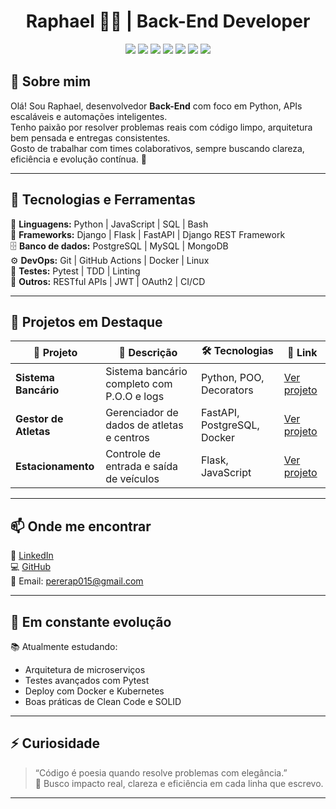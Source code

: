<h1 align="center">Raphael 👨‍💻 | Back-End Developer</h1>

<p align="center">
  <img src="https://img.shields.io/badge/Python-3776AB?style=for-the-badge&logo=python&logoColor=white"/>
  <img src="https://img.shields.io/badge/Django-092E20?style=for-the-badge&logo=django&logoColor=white"/>
  <img src="https://img.shields.io/badge/FastAPI-009688?style=for-the-badge&logo=fastapi&logoColor=white"/>
  <img src="https://img.shields.io/badge/JavaScript-F7DF1E?style=for-the-badge&logo=javascript&logoColor=black"/>
  <img src="https://img.shields.io/badge/Django%20REST%20Framework-FF1709?style=for-the-badge&logo=django&logoColor=white"/>
  <img src="https://img.shields.io/badge/PostgreSQL-316192?style=for-the-badge&logo=postgresql&logoColor=white"/>
  <img src="https://img.shields.io/badge/Docker-2496ED?style=for-the-badge&logo=docker&logoColor=white"/>
</p>

## 👋 Sobre mim

Olá! Sou Raphael, desenvolvedor **Back-End** com foco em Python, APIs escaláveis e automações inteligentes.  
Tenho paixão por resolver problemas reais com código limpo, arquitetura bem pensada e entregas consistentes.  
Gosto de trabalhar com times colaborativos, sempre buscando clareza, eficiência e evolução contínua. 🚀

---

## 🧠 Tecnologias e Ferramentas

🧩 **Linguagens:** Python | JavaScript | SQL | Bash  
🧱 **Frameworks:** Django | Flask | FastAPI | Django REST Framework  
🗄️ **Banco de dados:** PostgreSQL | MySQL | MongoDB  
⚙️ **DevOps:** Git | GitHub Actions | Docker | Linux  
🧪 **Testes:** Pytest | TDD | Linting  
🔗 **Outros:** RESTful APIs | JWT | OAuth2 | CI/CD

---

## 🚀 Projetos em Destaque

| 💼 Projeto | 📝 Descrição | 🛠️ Tecnologias | 🔗 Link |
|-----------|--------------|----------------|--------|
| **Sistema Bancário** | Sistema bancário completo com P.O.O e logs | Python, POO, Decorators | [Ver projeto](https://github.com/Raphael2203/sistema_bancario)  
| **Gestor de Atletas** | Gerenciador de dados de atletas e centros | FastAPI, PostgreSQL, Docker | [Ver projeto](https://github.com/Raphael2203/Gestor_de_Atletas)  
| **Estacionamento** | Controle de entrada e saída de veículos | Flask, JavaScript | [Ver projeto](https://github.com/Raphael2203/Estacionamento)

---

## 📫 Onde me encontrar

🔗 [LinkedIn](https://www.linkedin.com/in/raphael-brito-sa)  
💻 [GitHub](https://github.com/Raphael2203)  
📧 Email: pererap015@gmail.com

---

## 🌱 Em constante evolução

📚 Atualmente estudando:
- Arquitetura de microserviços  
- Testes avançados com Pytest  
- Deploy com Docker e Kubernetes  
- Boas práticas de Clean Code e SOLID

---

## ⚡ Curiosidade

> “Código é poesia quando resolve problemas com elegância.”  
🎯 Busco impacto real, clareza e eficiência em cada linha que escrevo.

---
